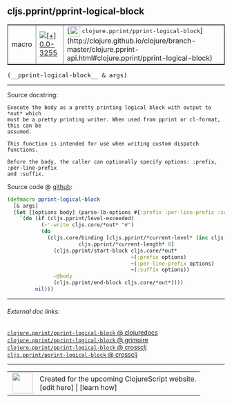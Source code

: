 ## cljs.pprint/pprint-logical-block



 <table border="1">
<tr>
<td>macro</td>
<td><a href="https://github.com/cljsinfo/cljs-api-docs/tree/0.0-3255"><img valign="middle" alt="[+] 0.0-3255" title="Added in 0.0-3255" src="https://img.shields.io/badge/+-0.0--3255-lightgrey.svg"></a> </td>
<td>
[<img height="24px" valign="middle" src="http://i.imgur.com/1GjPKvB.png"> <samp>clojure.pprint/pprint-logical-block</samp>](http://clojure.github.io/clojure/branch-master/clojure.pprint-api.html#clojure.pprint/pprint-logical-block)
</td>
</tr>
</table>


 <samp>
(__pprint-logical-block__ & args)<br>
</samp>

---





Source docstring:

```
Execute the body as a pretty printing logical block with output to *out* which
must be a pretty printing writer. When used from pprint or cl-format, this can be
assumed.

This function is intended for use when writing custom dispatch functions.

Before the body, the caller can optionally specify options: :prefix, :per-line-prefix
and :suffix.
```


Source code @ [github](https://github.com/clojure/clojurescript/blob/r1.7.28/src/main/cljs/cljs/pprint.clj#L57-L79):

```clj
(defmacro pprint-logical-block
  [& args]
  (let [[options body] (parse-lb-options #{:prefix :per-line-prefix :suffix} args)]
    `(do (if (cljs.pprint/level-exceeded)
           (~'-write cljs.core/*out* "#")
           (do
             (cljs.core/binding [cljs.pprint/*current-level* (inc cljs.pprint/*current-level*)
                       cljs.pprint/*current-length* 0]
               (cljs.pprint/start-block cljs.core/*out*
                                        ~(:prefix options)
                                        ~(:per-line-prefix options)
                                        ~(:suffix options))
               ~@body
               (cljs.pprint/end-block cljs.core/*out*))))
         nil)))
```

<!--
Repo - tag - source tree - lines:

 <pre>
clojurescript @ r1.7.28
└── src
    └── main
        └── cljs
            └── cljs
                └── <ins>[pprint.clj:57-79](https://github.com/clojure/clojurescript/blob/r1.7.28/src/main/cljs/cljs/pprint.clj#L57-L79)</ins>
</pre>

-->

---



###### External doc links:

[`clojure.pprint/pprint-logical-block` @ clojuredocs](http://clojuredocs.org/clojure.pprint/pprint-logical-block)<br>
[`clojure.pprint/pprint-logical-block` @ grimoire](http://conj.io/store/v1/org.clojure/clojure/1.7.0-beta3/clj/clojure.pprint/pprint-logical-block/)<br>
[`clojure.pprint/pprint-logical-block` @ crossclj](http://crossclj.info/fun/clojure.pprint/pprint-logical-block.html)<br>
[`cljs.pprint/pprint-logical-block` @ crossclj](http://crossclj.info/fun/cljs.pprint/pprint-logical-block.html)<br>

---

 <table>
<tr><td>
<img valign="middle" align="right" width="48px" src="http://i.imgur.com/Hi20huC.png">
</td><td>
Created for the upcoming ClojureScript website.<br>
[edit here] | [learn how]
</td></tr></table>

[edit here]:https://github.com/cljsinfo/cljs-api-docs/blob/master/cljsdoc/cljs.pprint_pprint-logical-block.cljsdoc
[learn how]:https://github.com/cljsinfo/cljs-api-docs/wiki/cljsdoc-files

<!--

This information was too distracting to show to readers, but I'll leave it
commented here since it is helpful to:

- pretty-print the data used to generate this document
- and show how to retrieve that data



The API data for this symbol:

```clj
{:ns "cljs.pprint",
 :name "pprint-logical-block",
 :signature ["[& args]"],
 :history [["+" "0.0-3255"]],
 :type "macro",
 :full-name-encode "cljs.pprint_pprint-logical-block",
 :source {:code "(defmacro pprint-logical-block\n  [& args]\n  (let [[options body] (parse-lb-options #{:prefix :per-line-prefix :suffix} args)]\n    `(do (if (cljs.pprint/level-exceeded)\n           (~'-write cljs.core/*out* \"#\")\n           (do\n             (cljs.core/binding [cljs.pprint/*current-level* (inc cljs.pprint/*current-level*)\n                       cljs.pprint/*current-length* 0]\n               (cljs.pprint/start-block cljs.core/*out*\n                                        ~(:prefix options)\n                                        ~(:per-line-prefix options)\n                                        ~(:suffix options))\n               ~@body\n               (cljs.pprint/end-block cljs.core/*out*))))\n         nil)))",
          :title "Source code",
          :repo "clojurescript",
          :tag "r1.7.28",
          :filename "src/main/cljs/cljs/pprint.clj",
          :lines [57 79]},
 :full-name "cljs.pprint/pprint-logical-block",
 :clj-symbol "clojure.pprint/pprint-logical-block",
 :docstring "Execute the body as a pretty printing logical block with output to *out* which\nmust be a pretty printing writer. When used from pprint or cl-format, this can be\nassumed.\n\nThis function is intended for use when writing custom dispatch functions.\n\nBefore the body, the caller can optionally specify options: :prefix, :per-line-prefix\nand :suffix."}

```

Retrieve the API data for this symbol:

```clj
;; from Clojure REPL
(require '[clojure.edn :as edn])
(-> (slurp "https://raw.githubusercontent.com/cljsinfo/cljs-api-docs/catalog/cljs-api.edn")
    (edn/read-string)
    (get-in [:symbols "cljs.pprint/pprint-logical-block"]))
```

-->
